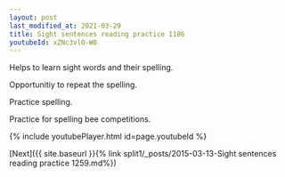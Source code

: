 ```yaml
---
layout: post
last_modified_at: 2021-03-29
title: Sight sentences reading practice 1186
youtubeId: xZNc3vlO-W0
---
```

 
 
Helps to learn sight words and their spelling.

Opportunitiy to repeat the spelling. 

Practice spelling. 
 
Practice for spelling bee competitions. 
 
{% include youtubePlayer.html id=page.youtubeId %}
 
 

[Next]({{ site.baseurl }}{% link  split1/_posts/2015-03-13-Sight sentences reading practice 1259.md%})
 
